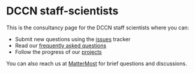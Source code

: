 # DCCN staff-scientists 

This is the consultancy page for the DCCN staff scientists where you can:
* Submit new questions using the [issues](https://github.com/Donders-Institute/staff-scientists/issues) tracker
* Read our [frequently asked questions](FAQ.html)
* Follow the progress of our [projects](https://github.com/Donders-Institute/staff-scientists/projects)

You can also reach us at [MatterMost](https://mattermost.socsci.ru.nl/dccn/channels/staff-scientists-dccn) for brief questions and discussions.